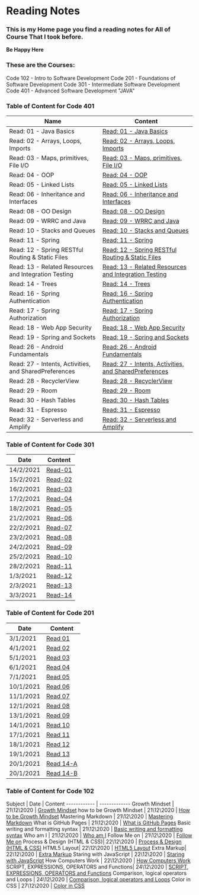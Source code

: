 # Reading Notes
### This is my Home page you find a reading notes for All of Course That I took before.
**Be Happy Here**

### These are the Courses: 
Code 102 - Intro to Software Development
Code 201 - Foundations of Software Development
Code 301 - Intermediate Software Development
Code 401 - Advanced Software Development "JAVA"


### Table of Content for Code 401
Name | Content
------------ | -------------
Read: 01 - Java Basics |[Read: 01 - Java Basics](https://malik9931.github.io/reading-notes/read-01)
Read: 02 - Arrays, Loops, Imports|[Read: 02 - Arrays, Loops, Imports](https://malik9931.github.io/reading-notes/read-02)
Read: 03 - Maps, primitives, File I/O|[Read: 03 - Maps, primitives, File I/O](https://malik9931.github.io/reading-notes/read-03)
Read: 04 - OOP|[Read: 04 - OOP](https://malik9931.github.io/reading-notes/read-04)
Read: 05 - Linked Lists|[Read: 05 - Linked Lists](https://malik9931.github.io/reading-notes/read-05)
Read: 06 - Inheritance and Interfaces|[Read: 06 - Inheritance and Interfaces](https://malik9931.github.io/reading-notes/read-06)
Read: 08 - OO Design|[Read: 08 - OO Design](https://malik9931.github.io/reading-notes/read-08)
Read: 09 - WRRC and Java|[Read: 09 - WRRC and Java](https://malik9931.github.io/reading-notes/read-09)
Read: 10 - Stacks and Queues|[Read: 10 - Stacks and Queues](https://malik9931.github.io/reading-notes/read-10)
Read: 11 - Spring|[Read: 11 - Spring](https://malik9931.github.io/reading-notes/read-11)
Read: 12 - Spring RESTful Routing & Static Files|[Read: 12 - Spring RESTful Routing & Static Files](https://malik9931.github.io/reading-notes/read-12)
Read: 13 - Related Resources and Integration Testing|[Read: 13 - Related Resources and Integration Testing](https://malik9931.github.io/reading-notes/read-13)
Read: 14 - Trees|[Read: 14 - Trees](https://malik9931.github.io/reading-notes/read-14)
Read: 16 - Spring Authentication|[Read: 16 - Spring Authentication](https://malik9931.github.io/reading-notes/read-16)
Read: 17 - Spring Authorization|[Read: 17 - Spring Authorization](https://malik9931.github.io/reading-notes/read-16)
Read: 18 - Web App Security|[Read: 18 - Web App Security](https://malik9931.github.io/reading-notes/read-18)
Read: 19 - Spring and Sockets|[Read: 19 - Spring and Sockets](https://malik9931.github.io/reading-notes/read-19)
Read: 26 - Android Fundamentals|[Read: 26 - Android Fundamentals](https://malik9931.github.io/reading-notes/read-26)
Read: 27 - Intents, Activities, and SharedPreferences|[Read: 27 - Intents, Activities, and SharedPreferences](https://malik9931.github.io/reading-notes/read-27)
Read: 28 - RecyclerView|[Read: 28 - RecyclerView](https://malik9931.github.io/reading-notes/read-28)
Read: 29 - Room|[Read: 29 - Room](https://malik9931.github.io/reading-notes/read-29)
Read: 30 - Hash Tables|[Read: 30 - Hash Tables](https://malik9931.github.io/reading-notes/read-30)
Read: 31 - Espresso|[Read: 31 - Espresso](https://malik9931.github.io/reading-notes/read-31)
Read: 32 - Serverless and Amplify|[Read: 32 - Serverless and Amplify](https://malik9931.github.io/reading-notes/read-31)

### Table of Content for Code 301

Date | Content
------------ | -------------
14/2/2021 | [Read-01](https://malik9931.github.io/reading-notes/note-01)
15/2/2021 | [Read-02](https://malik9931.github.io/reading-notes/note-02)
16/2/2021 | [Read-03](https://malik9931.github.io/reading-notes/note-03)
17/2/2021 | [Read-04](https://malik9931.github.io/reading-notes/note-04)
18/2/2021 | [Read-05](https://malik9931.github.io/reading-notes/note-05)
21/2/2021 | [Read-06](https://malik9931.github.io/reading-notes/note-06)
22/2/2021 | [Read-07](https://malik9931.github.io/reading-notes/note-07)
23/2/2021 | [Read-08](https://malik9931.github.io/reading-notes/note-08)
24/2/2021 | [Read-09](https://malik9931.github.io/reading-notes/note-09)
25/2/2021 | [Read-10](https://malik9931.github.io/reading-notes/note-10)
28/2/2021 | [Read-11](https://malik9931.github.io/reading-notes/note-11)
1/3/2021 | [Read-12](https://malik9931.github.io/reading-notes/note-12)
2/3/2021 | [Read-13](https://malik9931.github.io/reading-notes/note-13)
3/3/2021 | [Read-14](https://malik9931.github.io/reading-notes/note-14)



### Table of Content for Code 201

Date | Content
------------ | -------------
3/1/2021 | [Read 01](https://malik9931.github.io/reading-notes/class-01)
4/1/2021 | [Read 02](https://malik9931.github.io/reading-notes/class-02)
5/1/2021 | [Read 03](https://malik9931.github.io/reading-notes/class-03)
6/1/2021 | [Read 04](https://malik9931.github.io/reading-notes/class-04)
7/1/2021 | [Read 05](https://malik9931.github.io/reading-notes/class-05)
10/1/2021 | [Read 06](https://malik9931.github.io/reading-notes/class-06)
11/1/2021 | [Read 07](https://malik9931.github.io/reading-notes/class-07)
12/1/2021 | [Read 08](https://malik9931.github.io/reading-notes/class-08)
13/1/2021 | [Read 09](https://malik9931.github.io/reading-notes/class-09)
14/1/2021 | [Read 10](https://malik9931.github.io/reading-notes/class-10)
17/1/2021 | [Read 11](https://malik9931.github.io/reading-notes/class-11)
18/1/2021 | [Read 12](https://malik9931.github.io/reading-notes/class-12)
19/1/2021 | [Read 13](https://malik9931.github.io/reading-notes/class-13)
20/1/2021 | [Read 14-A](https://malik9931.github.io/reading-notes/class-14a)
20/1/2021 | [Read 14-B](https://malik9931.github.io/reading-notes/class-14b)


### Table of Content for Code 102

Subject | Date | Content
------------ | -------------
Growth Mindset | 21\12\2020 | [Growth Mindset](https://malik9931.github.io/reading-notes/content)
how to be Growth Mindset | 21\12\2020 | [How to be Growth Mindset](https://malik9931.github.io/reading-notes/content)
Mastering Markdown | 21\12\2020 | [Mastering Markdown](https://malik9931.github.io/reading-notes/content)
What is GitHub Pages | 21\12\2020 |  [What is GitHub Pages](https://malik9931.github.io/reading-notes/content)
Basic writing and formatting syntax | 21\12\2020  | [Basic writing and formatting syntax](https://malik9931.github.io/reading-notes/content)
Who am I | 21\12\2020 |  [Who am I](https://malik9931.github.io/reading-notes/content)
Follow Me on | 21\12\2020 |  [Follow Me on](https://malik9931.github.io/reading-notes/content)
Process & Design (HTML & CSS)| 22\12\2020 | [Process & Design (HTML & CSS)](https://malik9931.github.io/reading-notes/read1)
HTML5 Layout| 22\12\2020 | [HTML5 Layout](https://malik9931.github.io/reading-notes/read1)
Extra Markup| 22\12\2020 | [Extra Markup](https://malik9931.github.io/reading-notes/read1)
Staring with JavaScript | 22\12\2020 | [Staring with JavaScript](https://malik9931.github.io/reading-notes/read2)
How Computers Work | 22\12\2020 | [How Computers Work](https://malik9931.github.io/reading-notes/read2)
SCRIPT, EXPRESSIONS, OPERATORS and Functions| 24\12\2020  | [SCRIPT, EXPRESSIONS, OPERATORS and Functions](https://malik9931.github.io/reading-notes/read3)
Comparison, logical operators and Loops | 24\12\2020 | [Comparison, logical operators and Loops](https://malik9931.github.io/reading-notes/read3)
Color in CSS | 27\12\2020 | [Color in CSS](https://malik9931.github.io/reading-notes/color)

